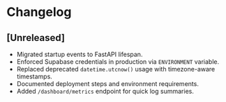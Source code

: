 # Changelog

## [Unreleased]
- Migrated startup events to FastAPI lifespan.
- Enforced Supabase credentials in production via `ENVIRONMENT` variable.
- Replaced deprecated `datetime.utcnow()` usage with timezone-aware timestamps.
- Documented deployment steps and environment requirements.
- Added `/dashboard/metrics` endpoint for quick log summaries.
